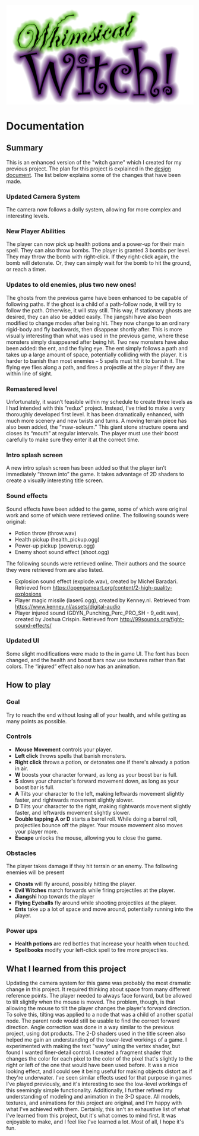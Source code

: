 ![Whimsical Witch](img/title.png)
# Documentation

## Summary
This is an enhanced version of the "witch game" which I created for my previous project.  The plan for this project is explained in the [design document](design_doc.pdf). 
The list below explains some of the changes that have been made.

### Updated Camera System
The camera now follows a dolly system, allowing for more complex and interesting levels.

### New Player Abilities
The player can now pick up health potions and a power-up for their main spell.  They can also throw bombs.  The player is granted 3 bombs per level.  They may throw the bomb with right-click.  If they right-click again, the bomb will detonate.  Or, they can simply wait for the bomb to hit the ground, or reach a timer.

### Updates to old enemies, plus two new ones!
The ghosts from the previous game have been enhanced to be capable of following paths.  If the ghost is a child of a path-follow node, it will try to follow the path.  Otherwise, it will stay still.  This way, if stationary ghosts are desired, they can also be added easily.
The jiangshi have also been modified to change modes after being hit.  They now change to an ordinary rigid-body and fly backwards, then disappear shortly after.  This is more visually interesting than what was used in the previous game, where these monsters simply disappeared after being hit.
Two new monsters have also been added: the ent, and the flying eye.  The ent simply follows a path and takes up a large amount of space, potentially colliding with the player.  It is harder to banish than most enemies – 5 spells must hit it to banish it.  The flying eye flies along a path, and fires a projectile at the player if they are within line of sight.

### Remastered level
Unfortunately, it wasn’t feasible within my schedule to create three levels as I had intended with this “redux” project.  Instead, I’ve tried to make a very thoroughly developed first level.  It has been dramatically enhanced, with much more scenery and new twists and turns.  A moving terrain piece has also been added, the “maw-soleum.”  This giant stone structure opens and closes its “mouth” at regular intervals.  The player must use their boost carefully to make sure they enter it at the correct time.

### Intro splash screen
A new intro splash screen has been added so that the player isn’t immediately “thrown into” the game.  It takes advantage of 2D shaders to create a visually interesting title screen.

### Sound effects
Sound effects have been added to the game, some of which were original work and some of which were retrieved online.  The following sounds were original:
* Potion throw (throw.wav)
* Health pickup (health_pickup.ogg)
* Power-up pickup (powerup.ogg)
* Enemy shoot sound effect (shoot.ogg)

The following sounds were retrieved online.  Their authors and the source they were retrieved from are also listed.
* Explosion sound effect (explode.wav), created by Michel Baradari.  Retrieved from https://opengameart.org/content/2-high-quality-explosions
* Player magic missile (laser6.ogg), created by Kenney.nl.  Retrieved from https://www.kenney.nl/assets/digital-audio
* Player injured sound (GDYN_Punching_Perc_PRO_SH - 9_edit.wav), created by Joshua Crispin.  Retrieved from http://99sounds.org/fight-sound-effects/

### Updated UI
Some slight modifications were made to the in game UI.  The font has been changed, and the health and boost bars now use textures rather than flat colors.  The “injured” effect also now has an animation.

## How to play

### Goal
Try to reach the end without losing all of your health, and while getting as many points as possible.

### Controls
* __Mouse Movement__ controls your player.
* __Left click__ throws spells that banish monsters.
* __Right click__ throws a potion, or detonates one if there's already a potion in air.
* __W__ boosts your character forward, as long as your boost bar is full.
* __S__ slows your character's forward movement down, as long as your boost bar is full.
* __A__ Tilts your character to the left, making leftwards movement slightly faster, and rightwards movement slightly slower.
* __D__ Tilts your character to the right, making rightwards movement slightly faster, and leftwards movement slightly slower.
* __Double tapping A or D__ starts a barrel roll.  While doing a barrel roll, projectiles bounce off the player.  Your mouse movement also moves your player more.
* __Escape__ unlocks the mouse, allowing you to close the game.

### Obstacles
The player takes damage if they hit terrain or an enemy.  The following enemies will be present
* __Ghosts__ will fly around, possibly hitting the player.
* __Evil Witches__ march forwards while firing projectiles at the player.
* __Jiangshi__ hop towards the player
* __Flying Eyeballs__ fly around while shooting projectiles at the player.
* __Ents__ take up a lot of space and move around, potentially running into the player.

### Power ups
* __Health potions__ are red bottles that increase your health when touched.
* __Spellbooks__ modify your left-click spell to fire more projectiles.

## What I learned from this project
Updating the camera system for this game was probably the most dramatic change in this project.  It required thinking about space from many different reference points.  The player needed to always face forward, but be allowed to tilt slightly when the mouse is moved.  The problem, though, is that allowing the mouse to tilt the player changes the player's forward direction.  To solve this, tilting was applied to a node that was a child of another spatial node.  The parent node would still be usable to find the correct forward direction.  Angle correction was done in a way similar to the previous project, using dot products.
The 2-D shaders used in the title screen also helped me gain an understanding of the lower-level workings of a game.  I experimented with making the text "wavy" using the vertex shader, but found I wanted finer-detail control.  I created a fragment shader that changes the color for each pixel to the color of the pixel that's slightly to the right or left of the one that would have been used before.  It was a nice looking effect, and I could see it being useful for making objects distort as if they're underwater.  I've seen similar effects used for that purpose in games I've played previously, and it's interesting to see the low-level workings of this seemingly simple functionality.
Additionally, I further refined my understanding of modeling and animation in the 3-D space.  All models, textures, and animations for this project are original, and I'm happy with what I've achieved with them.
Certainly, this isn't an exhaustive list of what I've learned from this project, but it's what comes to mind first.  It was enjoyable to make, and I feel like I've learned a lot.  Most of all, I hope it's fun.